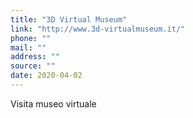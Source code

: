 ```yaml
---
title: "3D Virtual Museum"
link: "http://www.3d-virtualmuseum.it/"
phone: ""
mail: ""
address: ""
source: ""
date: 2020-04-02
---
```


Visita museo virtuale
